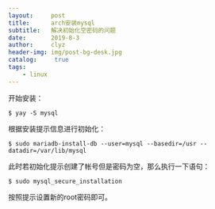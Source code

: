 ```yaml
---
layout:     post
title:      arch安装mysql
subtitle:   解决初始化空密码的问题
date:       2019-8-3
author:     clyz
header-img: img/post-bg-desk.jpg
catalog: 	 true
tags:
    - linux
---  
```

开始安装：  

    $ yay -S mysql  

根据安装提示信息进行初始化：  

    $ sudo mariadb-install-db --user=mysql --basedir=/usr --datadir=/var/lib/mysql  

此时若初始化提示创建了帐号但是密码为空，那么执行一下语句：  

    $ sudo mysql_secure_installation  

按照提示设置新的root密码即可。
